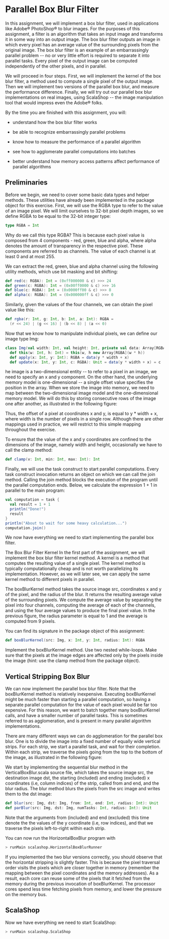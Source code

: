 # Parallel Box Blur Filter

In this assignment, we will implement a box blur filter, used in applications like Adobe® PhotoShop® to blur images. For the purposes of this assignment, a filter is an algorithm that takes an input image and transforms it in some way into an output image. The box blur filter outputs an image in which every pixel has an average value of the surrounding pixels from the original image. The box blur filter is an example of an embarrassingly parallel problem -- no or very little effort is required to separate it into parallel tasks. Every pixel of the output image can be computed independently of the other pixels, and in parallel.

We will proceed in four steps. First, we will implement the kernel of the box blur filter, a method used to compute a single pixel of the output image. Then we will implement two versions of the parallel box blur, and measure the performance difference. Finally, we will try out our parallel box blur implementations on real images, using ScalaShop -- the image manipulation tool that would impress even the Adobe® folks.

By the time you are finished with this assignment, you will:

- understand how the box blur filter works

- be able to recognize embarrassingly parallel problems

- know how to measure the performance of a parallel algorithm

- see how to agglomerate parallel computations into batches

- better understand how memory access patterns affect performance of parallel algorithms

## Preliminaries

Before we begin, we need to cover some basic data types and helper methods. These utilities have already been implemented in the package object for this exercise. First, we will use the RGBA type to refer to the value of an image pixel. We will limit ourselves to 32-bit pixel depth images, so we define RGBA to be equal to the 32-bit integer type:

```scala
type RGBA = Int
```

Why do we call this type RGBA? This is because each pixel value is composed from 4 components - red, green, blue and alpha, where alpha denotes the amount of transparency in the respective pixel. These components are referred to as channels. The value of each channel is at least 0 and at most 255.

We can extract the red, green, blue and alpha channel using the following utility methods, which use bit masking and bit shifting:

```scala 
def red(c: RGBA): Int = (0xff000000 & c) >>> 24
def green(c: RGBA): Int = (0x00ff0000 & c) >>> 16
def blue(c: RGBA): Int = (0x0000ff00 & c) >>> 8
def alpha(c: RGBA): Int = (0x000000ff & c) >>> 0
```

Similarly, given the values of the four channels, we can obtain the pixel value like this:
```scala
def rgba(r: Int, g: Int, b: Int, a: Int): RGBA =
  (r << 24) | (g << 16) | (b << 8) | (a << 0)
  ```
Now that we know how to manipulate individual pixels, we can define our image type Img:
```scala
class Img(val width: Int, val height: Int, private val data: Array[RGBA]):
  def this(w: Int, h: Int) = this(w, h new Array[RGBA](w * h))
  def apply(x: Int, y: Int): RGBA = data(y * width + x)
  def update(x: Int, y: Int, c: RGBA): Unit = data(y * width + x) = c
```
he image is a two-dimensional entity -- to refer to a pixel in an image, we need to specify an x and y component. On the other hand, the underlying memory model is one-dimensional -- a single offset value specifies the position in the array. When we store the image into memory, we need to map between the two-dimensional image model and the one-dimensional memory model. We will do this by storing consecutive rows of the image one after another, as illustrated in the following figure:


Thus, the offset of a pixel at coordinates x and y, is equal to y * width + x, where width is the number of pixels in a single row. Although there are other mappings used in practice, we will restrict to this simple mapping throughout the exercise.

To ensure that the value of the x and y coordinates are confined to the dimensions of the image, namely width and height, occasionally we have to call the clamp method:

```scala
def clamp(v: Int, min: Int, max: Int): Int
```
Finally, we will use the task construct to start parallel computations. Every task construct invocation returns an object on which we can call the join method. Calling the join method blocks the execution of the program until the parallel computation ends. Below, we calculate the expression 1 + 1 in parallel to the main program:


```scala
val computation = task {
  val result = 1 + 1
  println("Done!")
  result
}
println("About to wait for some heavy calculation...")
computation.join()
```
We now have everything we need to start implementing the parallel box filter.

The Box Blur Filter Kernel
In the first part of the assignment, we will implement the box blur filter kernel method. A kernel is a method that computes the resulting value of a single pixel. The kernel method is typically computationally cheap and is not worth parallelizing its implementation. However, as we will later see, we can apply the same kernel method to different pixels in parallel.

The boxBlurKernel method takes the source image src, coordinates x and y of the pixel, and the radius of the blur. It returns the resulting average value of the surrounding pixels. We compute the average value by separating the pixel into four channels, computing the average of each of the channels, and using the four average values to produce the final pixel value. In the previous figure, the radius parameter is equal to 1 and the average is computed from 9 pixels.

You can find its signature in the package object of this assignment:
``` scala
def boxBlurKernel(src: Img, x: Int, y: Int, radius: Int): RGBA
```
Implement the boxBlurKernel method. Use two nested while-loops. Make sure that the pixels at the image edges are affected only by the pixels inside the image (hint: use the clamp method from the package object).

## Vertical Stripping Box Blur
We can now implement the parallel box blur filter. Note that the boxBlurKernel method is relatively inexpensive. Executing boxBlurKernel might be much faster than starting a parallel computation, so having a separate parallel computation for the value of each pixel would be far too expensive. For this reason, we want to batch together many boxBlurKernel calls, and have a smaller number of parallel tasks. This is sometimes referred to as agglomeration, and is present in many parallel algorithm implementations.

There are many different ways we can do agglomeration for the parallel box blur. One is to divide the image into a fixed number of equally wide vertical strips. For each strip, we start a parallel task, and wait for their completion. Within each strip, we traverse the pixels going from the top to the bottom of the image, as illustrated in the following figure:

We start by implementing the sequential blur method in the VerticalBoxBlur.scala source file, which takes the source image src, the destination image dst, the starting (included) and ending (excluded) x coordinates (i.e, column indices) of the strip, called from and end, and the blur radius. The blur method blurs the pixels from the src image and writes them to the dst image:
```scala
def blur(src: Img, dst: Img, from: Int, end: Int, radius: Int): Unit
def parBlur(src: Img, dst: Img, numTasks: Int, radius: Int): Unit
```
Note that the arguments from (included) and end (excluded) this time denote the the values of the y coordinate (i.e, row indices), and that we traverse the pixels left-to-right within each strip.

You can now run the HorizontalBoxBlur program with

```sh
> runMain scalashop.HorizontalBoxBlurRunner
```
If you implemented the two blur versions correctly, you should observe that the horizontal stripping is slightly faster. This is because the pixel traversal order visits the pixels which are closer together in memory (remember the mapping between the pixel coordinates and the memory addresses). As a result, each core can reuse some of the pixels that it fetched from the memory during the previous invocation of boxBlurKernel. The processor cores spend less time fetching pixels from memory, and lower the pressure on the memory bus.

## ScalaShop

Now we have everything we need to start ScalaShop:
```sh
> runMain scalashop.ScalaShop
```



